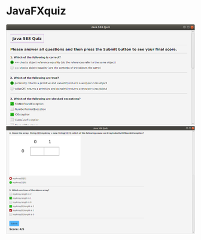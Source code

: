 # JavaFXquiz
![First Screenshot](https://raw.githubusercontent.com/barrysweeney/JavaFXquiz/master/screenshot1.png)  
![Second Screenshot](https://raw.githubusercontent.com/barrysweeney/JavaFXquiz/master/screenshot2.png)  
